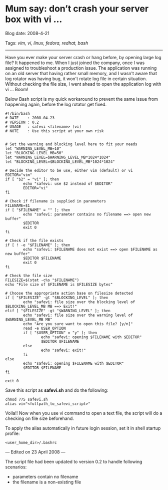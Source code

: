 # Mum say: don’t crash your server box with vi …

Blog date: 2008-4-21

Tags: *vim, vi, linux, fedora, redhat, bash*

---

Have you ever make your server crash or hang before, by opening large log file? It happened to me. When I just joined the company, once I was assigned to troubleshoot a production issue. The application was running on an old server that having rather small memory, and I wasn't aware that log rotator was having bug, it won't rotate log file in certain situation. Without checking the file size, I went ahead to open the application log with vi ... Boom!

Below Bash script is my quick workaround to prevent the same issue from happening again, before the log rotator get fixed.

```
#!/bin/bash
# DATE    : 2008-04-23
# VERSION : 0.2
# USAGE   : safevi <filename> [vi]
# NOTE    : Use this script at your own risk


# Set the warning and blocking level here to fit your needs
let "WARNING_LEVEL_MB=10"
let "BLOCKING_LEVEL_MB=50"
let "WARNING_LEVEL=$WARNING_LEVEL_MB*1024*1024"
let "BLOCKING_LEVEL=$BLOCKING_LEVEL_MB*1024*1024"

# Decide the editor to be use, either vim (default) or vi
EDITOR="vim"
if [ "$2" = "vi" ]; then
        echo "safevi: use $2 instead of $EDITOR"
        EDITOR="vi"
fi

# Check if filename is supplied in parameters
FILENAME=$1
if [ "$FILENAME" = "" ]; then
        echo "safevi: parameter contains no filename ==> open new buffer"
        $EDITOR
        exit 0
fi

# Check if the file exists
if [ ! -e "$FILENAME" ]; then
        echo "safevi: $FILENAME does not exist ==> open $FILENAME as new buffer"
        $EDITOR $FILENAME
        exit 0
fi

# Check the file size
FILESIZE=$(stat -c%s "$FILENAME")
echo "File size of $FILENAME is $FILESIZE bytes"

# Choose the appropriate action base on filesize detected
if [ "$FILESIZE" -gt "$BLOCKING_LEVEL" ]; then
        echo "safevi: file size over the blocking level of $BLOCKING_LEVEL_MB MB ==> Exit!"
elif [ "$FILESIZE" -gt "$WARNING_LEVEL" ]; then
        echo "safevi: file size over the warning level of $WARNING_LEVEL_MB MB"
        echo "Are you sure want to open this file? [y/n]"
        read -e USER_OPTION
        if [ "$USER_OPTION" = "y" ]; then
                echo "safevi: opening $FILENAME with $EDITOR"
                $EDITOR $FILENAME
        else
                echo "safevi: exit!"
        fi
else
        echo "safevi: opening $FILENAME with $EDITOR"
        $EDITOR $FILENAME
fi

exit 0
```

Save this script as **safevi.sh** and do the following:

```
chmod 775 safevi.sh
alias vi="<fullpath_to_safevi_script>"
```

Voila!! Now when you use vi command to open a text file, the script will do a checking on file size beforehand.

To apply the alias automatically in future login session, set it in shell startup profile:
```
<user_home_dir>/.bashrc
```

— Edited on 23 April 2008 —

The script file had been updated to version 0.2 to handle following scenarios:
   * parameters contain no filename
   * the filename is a non-existing file
